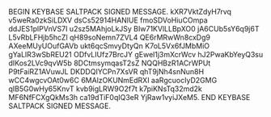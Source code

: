 BEGIN KEYBASE SALTPACK SIGNED MESSAGE. kXR7VktZdyH7rvq v5weRa0zkSiLDXV dsCs52914HANlUE fmoSDVoHiuCOmpa ddJES1plPVnVS7I u2sz5MAhjoLkJSy BIw71KVlLLBpXO0 jA6CUb5sY6q9j6T L5vRbLFHjb5hcZl qH89soNemn7ZVL4 QE6rMRwWn8cxDg9 AXeeMUyUOufGAVb ukt6qcSmvyDtyQn K7oL5Vx6fJMbMiO gYaLlR3wSbREU21 ODfvLIUfz7BrcJY gEwel1j3mXcrWcv hJ2PwaKbYeyQ3su dIKos2LVc9qvW5b 8DCtmsymqasT2sZ NQQHBzR1ACrWPUt P9tFaiRZ1AVuwJL DKDDQIYCPn7XsVR qhT9jNh4snNun8H wCC4wgcvOAt0w6C 6MAlzOKUNmEdRXI aaRgcuocIyD2GMG qIB5G0wHy65KnvT kvb9igLRW9O2f7t k7piKNsTq32md2k MF6NfFCXgQkMs3h ca19dTiF0qIQ3eR YjRaw1vyiJXeM5. END KEYBASE SALTPACK SIGNED MESSAGE.